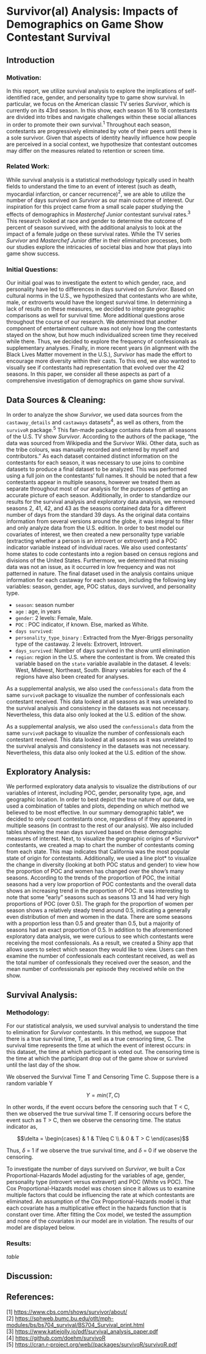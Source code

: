 Survivor(al) Analysis: Impacts of Demographics on Game Show Contestant
Survival
================

## Introduction

### Motivation:

In this report, we utilize survival analysis to explore the implications
of self-identified race, gender, and personality type to game show
survival. In particular, we focus on the American classic TV series
*Survivor*, which is currently on its 43rd season. In this show, each
season 16 to 18 contestants are divided into tribes and navigate
challenges within these social alliances in order to promote their own
survival.$^{1}$ Throughout each season, contestants are progressively
eliminated by vote of their peers until there is a sole survivor. Given
that aspects of identity heavily influence how people are perceived in a
social context, we hypothesize that contestant outcomes may differ on
the measures related to retention or screen time.

### Related Work:

While survival analysis is a statistical methodology typically used in
health fields to understand the time to an event of interest (such as
death, myocardial infarction, or cancer recurrence)$^{2}$, we are able
to utilize the number of days survived on *Survivor* as our main outcome
of interest. Our inspiration for this project came from a small scale
paper studying the effects of demographics in *Masterchef Junior*
contestant survival rates.$^{3}$ This research looked at race and gender
to determine the outcome of percent of season survived, with the
additional analysis to look at the impact of a female judge on these
survival rates. While the TV series *Survivor* and *Masterchef Junior*
differ in their elimination processes, both our studies explore the
intricacies of societal bias and how that plays into game show success.

### Initial Questions:

Our initial goal was to investigate the extent to which gender, race,
and personality have led to differences in days survived on *Survivor*.
Based on cultural norms in the U.S., we hypothesized that contestants
who are white, male, or extroverts would have the longest survival time.
In determining a lack of results on these measures, we decided to
integrate geographic comparisons as well for survival time. More
additional questions arose throughout the course of our research. We
determined that another component of entertainment culture was not only
how long the contestants stayed on the show, but how much individualized
screen time they received while there. Thus, we decided to explore the
frequency of confessionals as supplementary analyses. Finally, in more
recent years (in alignment with the Black Lives Matter movement in the
U.S.), *Survivor* has made the effort to encourage more diversity within
their casts. To this end, we also wanted to visually see if contestants
had representation that evolved over the 42 seasons. In this paper, we
consider all these aspects as part of a comprehensive investigation of
demographics on game show survival.

## Data Sources & Cleaning:

In order to analyze the show *Survivor*, we used data sources from the
`castaway_details` and `castaways` datasets$^{4}$, as well as others,
from the `survivoR` package.$^{5}$ This fan-made package contains data
from all seasons of the U.S. TV show *Survivor*. According to the
authors of the package, “the data was sourced from Wikipedia and the
Survivor Wiki. Other data, such as the tribe colours, was manually
recorded and entered by myself and contributors.” As each dataset
contained distinct information on the contestants for each season, it
was necessary to use joins to combine datasets to produce a final
dataset to be analyzed. This was performed using a full join on the
contestants’ full names. It should be noted that a few contestants
appear in multiple seasons, however we treated them as separate
throughout most of our analysis for the purposes of getting an accurate
picture of each season. Additionally, in order to standardize our
results for the survival analysis and exploratory data analysis, we
removed seasons 2, 41, 42, and 43 as the seasons contained data for a
different number of days from the standard 39 days. As the original data
contains information from several versions around the globe, it was
integral to filter and only analyze data from the U.S. edition. In order
to best model our covariates of interest, we then created a new
personality type variable (extracting whether a person is an introvert
or extrovert) and a POC indicator variable instead of individual races.
We also used contestants’ home states to code contestants into a region
based on census regions and divisions of the United States. Furthermore,
we determined that missing data was not an issue, as it occurred in low
frequency and was not patterned in nature. The final dataset used in the
analysis contains unique information for each castaway for each season,
including the following key variables: season, gender, age, POC status,
days survived, and personality type.

-   `season`: season number
-   `age` : age, in years
-   `gender`: 2 levels: Female, Male.
-   `POC` : POC indicator, if known. Else, marked as White.
-   `days survived`:
-   `personality_type_binary` : Extracted from the Myer-Briggs
    personality type of the castaway. 2 levels: Extrovert, Introvert.
-   `days_survived`: Number of days survived in the show until
    elimination
-   `region`: region in the U.S. where the contestant is from. We
    created this variable based on the `state` variable available in the
    dataset. 4 levels: West, Midwest, Northeast, South. Binary variables
    for each of the 4 regions have also been created for analyses.

As a supplemental analysis, we also used the `confessionals` data from
the same `survivoR` package to visualize the number of confessionals
each contestant received. This data looked at all seasons as it was
unrelated to the survival analysis and consistency in the datasets was
not necessary. Nevertheless, this data also only looked at the U.S.
edition of the show.

As a supplemental analysis, we also used the `confessionals` data from
the same `survivoR` package to visualize the number of confessionals
each contestant received. This data looked at all seasons as it was
unrelated to the survival analysis and consistency in the datasets was
not necessary. Nevertheless, this data also only looked at the U.S.
edition of the show.

## Exploratory Analysis:

We performed exploratory data analysis to visualize the distributions of
our variables of interest, including POC, gender, personality type, age,
and geographic location. In order to best depict the true nature of our
data, we used a combination of tables and plots, depending on which
method we believed to be most effective. In our summary demographic
table*, we decided to only count contestants once, regardless of if they
appeared in multiple seasons (in contrast to the rest of our analysis).
We also included tables showing the mean days survived based on these
demographic measures of interest. Next, to visualize the geographic
origins of *Survivor\* contestants, we created a map to chart the number
of contestants coming from each state. This map indicates that
California was the most popular state of origin for contestants.
Additionally, we used a line plot\* to visualize the change in diversity
(looking at both POC status and gender) to view how the proportion of
POC and women has changed over the show’s many seasons. According to the
trends of the proportion of POC, the initial seasons had a very low
proportion of POC contestants and the overall data shows an increasing
trend in the proportion of POC. It was interesting to note that some
“early” seasons such as seasons 13 and 14 had very high proportions of
POC (over 0.5). The graph for the proportion of women per season shows a
relatively steady trend around 0.5, indicating a generally even
distribution of men and women in the data. There are some seasons with a
proportion less than 0.5 and greater than 0.5, but a majority of seasons
had an exact proportion of 0.5. In addition to the aforementioned
exploratory data analysis, we were curious to see which contestants were
receiving the most confessionals. As a result, we created a Shiny app
that allows users to select which season they would like to view. Users
can then examine the number of confessionals each contestant received,
as well as the total number of confessionals they received over the
season, and the mean number of confessionals per episode they received
while on the show.

## Survival Analysis:

### Methodology:

For our statistical analysis, we used survival analysis to understand
the time to elimination for *Survivor* contestants. In this method, we
suppose that there is a true survival time, T, as well as a true
censoring time, C. The survival time represents the time at which the
event of interest occurs: in this dataset, the time at which participant
is voted out. The censoring time is the time at which the participant
drop out of the game show or survived until the last day of the show.

We observed the Survival Time T and Censoring Time C. Suppose there is a
random variable Y

$$Y = min(T,C)$$

In other words, if the event occurs before the censoring such that T $<$
C, then we observed the true survival time T. If censoring occurs before
the event such as T $>$ C, then we observe the censoring time. The
status indicator as,

$$\delta = \begin{cases} 
      & 1 &  T\leq C \\
      & 0 & T > C
   \end{cases}$$

Thus, $\delta$ = 1 if we observe the true survival time, and $\delta$ =
0 if we observe the censoring.

To investigate the number of days survived on *Survivor*, we built a Cox
Proportional-Hazards Model adjusting for the variables of age, gender,
personality type (introvert versus extravert) and POC (White vs POC).
The Cox Proportional-Hazards model was chosen since it allows us to
examine multiple factors that could be influencing the rate at which
contestants are eliminated. An assumption of the Cox
Proportional-Hazards model is that each covariate has a multiplicative
effect in the hazards function that is constant over time. After fitting
the Cox model, we tested the assumption and none of the covariates in
our model are in violation. The results of our model are displayed
below.

### Results:

*table*

## Discussion:

## References:

\[1\] <https://www.cbs.com/shows/survivor/about/>  
\[2\]
<https://sphweb.bumc.bu.edu/otlt/mph-modules/bs/bs704_survival/BS704_Survival_print.html>  
\[3\] <https://www.katiejolly.io/pdf/survival_analysis_paper.pdf>  
\[4\] <https://github.com/doehm/survivoR>  
\[5\] <https://cran.r-project.org/web//packages/survivoR/survivoR.pdf>

